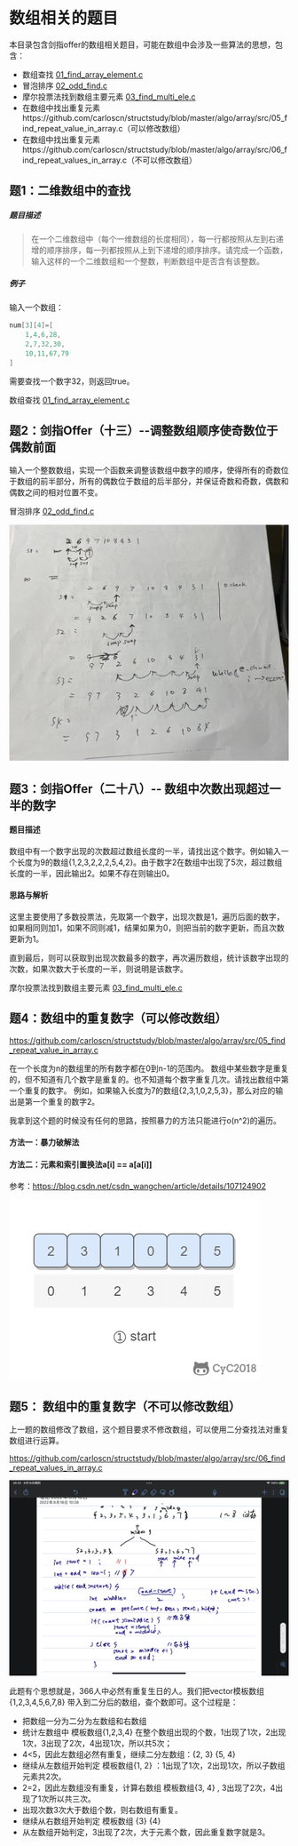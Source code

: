 # 数组相关的题目

本目录包含剑指offer的数组相关题目，可能在数组中会涉及一些算法的思想，包含：

*   数组查找 [01_find_array_element.c](https://github.com/carloscn/structstudy/blob/master/algo/array/src/01_find_array_element.c)
*   冒泡排序 [02_odd_find.c](https://github.com/carloscn/structstudy/blob/master/algo/array/src/02_odd_find.c)
*   摩尔投票法找到数组主要元素 [03_find_multi_ele.c](https://github.com/carloscn/structstudy/blob/master/algo/array/src/03_find_multi_ele.c)
*   在数组中找出重复元素https://github.com/carloscn/structstudy/blob/master/algo/array/src/05_find_repeat_value_in_array.c（可以修改数组）
*   在数组中找出重复元素https://github.com/carloscn/structstudy/blob/master/algo/array/src/06_find_repeat_values_in_array.c（不可以修改数组）

## 题1：二维数组中的查找

##### 题目描述

>   在一个二维数组中（每个一维数组的长度相同），每一行都按照从左到右递增的顺序排序，每一列都按照从上到下递增的顺序排序。请完成一个函数，输入这样的一个二维数组和一个整数，判断数组中是否含有该整数。

##### 例子

输入一个数组：

```C
num[3][4]=[
	1,4,6,28,
	2,7,32,30,
	10,11,67,79
]
```
需要查找一个数字32，则返回true。

数组查找 [01_find_array_element.c](https://github.com/carloscn/structstudy/blob/master/algo/array/src/01_find_array_element.c)

## 题2：剑指Offer（十三）--调整数组顺序使奇数位于偶数前面

输入一个整数数组，实现一个函数来调整该数组中数字的顺序，使得所有的奇数位于数组的前半部分，所有的偶数位于数组的后半部分，并保证奇数和奇数，偶数和偶数之间的相对位置不变。

冒泡排序 [02_odd_find.c](https://github.com/carloscn/structstudy/blob/master/algo/array/src/02_odd_find.c)

![image-20220817185517523](https://raw.githubusercontent.com/carloscn/images/main/typoraimage-20220817185517523.png)

## 题3：剑指Offer（二十八）-- 数组中次数出现超过一半的数字

#### 题目描述

数组中有一个数字出现的次数超过数组长度的一半，请找出这个数字。例如输入一个长度为9的数组{1,2,3,2,2,2,5,4,2}。由于数字2在数组中出现了5次，超过数组长度的一半，因此输出2。如果不存在则输出0。

#### 思路与解析

这里主要使用了多数投票法，先取第一个数字，出现次数是1，遍历后面的数字，如果相同则加1，如果不同则减1，结果如果为0，则把当前的数字更新，而且次数更新为1。

直到最后，则可以获取到出现次数最多的数字，再次遍历数组，统计该数字出现的次数，如果次数大于长度的一半，则说明是该数字。

摩尔投票法找到数组主要元素 [03_find_multi_ele.c](https://github.com/carloscn/structstudy/blob/master/algo/array/src/03_find_multi_ele.c)

## 题4：数组中的重复数字（可以修改数组）

https://github.com/carloscn/structstudy/blob/master/algo/array/src/05_find_repeat_value_in_array.c

在一个长度为n的数组里的所有数字都在0到n-1的范围内。 数组中某些数字是重复的，但不知道有几个数字是重复的。也不知道每个数字重复几次。请找出数组中第一个重复的数字。 例如，如果输入长度为7的数组{2,3,1,0,2,5,3}，那么对应的输出是第一个重复的数字2。

我拿到这个题的时候没有任何的思路，按照暴力的方法只能进行o(n^2)的遍历。

#### 方法一：暴力破解法

#### 方法二：元素和索引置换法a[i] == a[a[i]]

参考：https://blog.csdn.net/csdn_wangchen/article/details/107124902

![在这里插入图片描述](https://raw.githubusercontent.com/carloscn/images/main/typora20200704152334738.gif)

## 题5： 数组中的重复数字（不可以修改数组）

上一题的数组修改了数组，这个题目要求不修改数组，可以使用二分查找法对重复数组进行运算。

https://github.com/carloscn/structstudy/blob/master/algo/array/src/06_find_repeat_values_in_array.c

![image-20220818204342287](https://raw.githubusercontent.com/carloscn/images/main/typoraimage-20220818204342287.png)

此题有个思想就是，366人中必然有重复生日的人。我们把vector模板数组 {1,2,3,4,5,6,7,8} 带入到二分后的数组，查个数即可。这个过程是：

*   把数组一分为二分为左数组和右数组
*   统计左数组中 模板数组{1,2,3,4} 在整个数组出现的个数，1出现了1次，2出现1次，3出现了2次，4出现1次，所以共5次；
*   4<5，因此左数组必然有重复，继续二分左数组：{2, 3} {5, 4}
*   继续从左数组开始判定 模板数组{1, 2} ：1出现了1次，2出现1次，所以子数组元素共2次。
*    2=2，因此左数组没有重复，计算右数组 模板数组{3, 4} , 3出现了2次，4出现了1次所以共三次。
*   出现次数3次大于数组个数，则右数组有重复。
*   继续从右数组开始判定 模板数组 {3} {4}
*   从左数组开始判定，3出现了2次，大于元素个数，因此重复数字就是3。